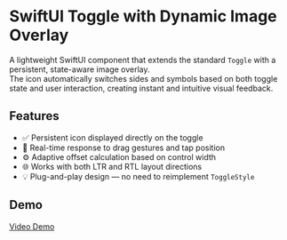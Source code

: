 # SwiftUI Toggle with Dynamic Image Overlay

A lightweight SwiftUI component that extends the standard `Toggle` with a persistent, state-aware image overlay.  
The icon automatically switches sides and symbols based on both toggle state and user interaction, creating instant and intuitive visual feedback.

## Features

- ✅ Persistent icon displayed directly on the toggle  
- 🎯 Real-time response to drag gestures and tap position  
- ⚙️ Adaptive offset calculation based on control width  
- 🌐 Works with both LTR and RTL layout directions  
- 💡 Plug-and-play design — no need to reimplement `ToggleStyle`

## Demo
<a href="https://www.youtube.com/watch?v=mjGOJvJZS14">Video Demo</a>

